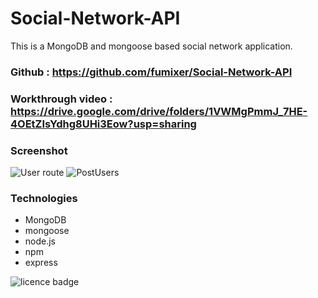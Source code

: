 # Social-Network-API

This is a MongoDB and mongoose based social network application.

### Github : https://github.com/fumixer/Social-Network-API

### Workthrough video : https://drive.google.com/drive/folders/1VWMgPmmJ_7HE-4OEtZIsYdhg8UHi3Eow?usp=sharing

### Screenshot
![User route](./assets/users.gif)
![PostUsers](./assets/)

### Technologies

* MongoDB
* mongoose
* node.js
* npm
* express

![licence badge](https://img.shields.io/badge/license-MIT-orange.png)